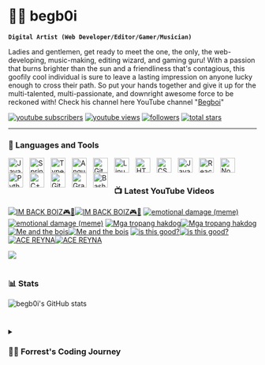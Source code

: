 # 👨‍💻 begb0i

**`Digital Artist (Web Developer/Editor/Gamer/Musician)`**

Ladies and gentlemen, get ready to meet the one, the only, the web-developing, music-making, editing wizard, and gaming guru! With a passion that burns brighter than the sun and a friendliness that's contagious, this goofily cool individual is sure to leave a lasting impression on anyone lucky enough to cross their path. So put your hands together and give it up for the multi-talented, multi-passionate, and downright awesome force to be reckoned with! Check his channel here YouTube channel "[Begboi][youtube]"

   <p align="left">
      <a href="https://www.youtube.com/@begboi231?sub_confirmation=1">
         <img alt="youtube subscribers" title="Subscribe to my YouTube channel" src="https://custom-icon-badges.demolab.com/youtube/channel/subscribers/UCHw_hTJZnVYDMkNZj91momg?color=%23E05D44&label=SUBSCRIBE&logo=video&logoColor=white&style=for-the-badge&labelColor=CE4630"/></a> 
      <a href="https://www.youtube.com/@begboi231">
         <img alt="youtube views" title="YouTube views" src="https://custom-icon-badges.demolab.com/youtube/channel/views/UCHw_hTJZnVYDMkNZj91momg?color=%23E1AD0E&logo=eye&logoColor=white&style=for-the-badge&labelColor=C79600"/></a> 
      <a href="https://github.com/begb0i?tab=followers">
         <img alt="followers" title="Follow me on Github" src="https://custom-icon-badges.demolab.com/github/followers/begb0i?color=236ad3&labelColor=1155ba&style=for-the-badge&logo=person-add&label=Follow&logoColor=white"/></a>
      <a href="https://github.com/begb0i?tab=repositories&sort=stargazers">
         <img alt="total stars" title="Total stars on GitHub" src="https://custom-icon-badges.demolab.com/github/stars/begb0i?color=55960c&style=for-the-badge&labelColor=488207&logo=star"/></a>
   </p>

---

### 🧰 Languages and Tools

<img align="left" alt="Java" width="30px" style="padding-right:10px;" src="https://cdn.jsdelivr.net/gh/devicons/devicon/icons/java/java-original.svg"/>
<img align="left" alt="Spring" width="30px" style="padding-right:10px;" src="https://cdn.jsdelivr.net/gh/devicons/devicon/icons/spring/spring-original.svg" />
<img align="left" alt="TypeScript" width="30px" style="padding-right:10px;" src="https://cdn.jsdelivr.net/gh/devicons/devicon/icons/typescript/typescript-plain.svg" />
<img align="left" alt="Angular" width="30px" style="padding-right:10px;" src="https://cdn.jsdelivr.net/gh/devicons/devicon/icons/angularjs/angularjs-plain.svg" />
<img align="left" alt="Git" width="30px" style="padding-right:10px;" src="https://cdn.jsdelivr.net/gh/devicons/devicon/icons/git/git-original.svg" />
<img align="left" alt="Linux" width="30px" style="padding-right:10px;" src="https://cdn.jsdelivr.net/gh/devicons/devicon/icons/linux/linux-original.svg" />
<img align="left" alt="HTML" width="30px" style="padding-right:10px;" src="https://cdn.jsdelivr.net/gh/devicons/devicon/icons/html5/html5-plain.svg" />
<img align="left" alt="CSS" width="30px" style="padding-right:10px;" src="https://cdn.jsdelivr.net/gh/devicons/devicon/icons/css3/css3-plain.svg" />
<img align="left" alt="JavaScript" width="30px" style="padding-right:10px;" src="https://cdn.jsdelivr.net/gh/devicons/devicon/icons/javascript/javascript-plain.svg" />
<img align="left" alt="React" width="30px" style="padding-right:10px;" src="https://cdn.jsdelivr.net/gh/devicons/devicon/icons/react/react-original.svg" />
<img align="left" alt="NodeJS" width="30px" style="padding-right:10px;" src="https://cdn.jsdelivr.net/gh/devicons/devicon/icons/nodejs/nodejs-original.svg" />
<img align="left" alt="Python" width="30px" style="padding-right:10px;" src="https://cdn.jsdelivr.net/gh/devicons/devicon/icons/python/python-plain.svg" />
<img align="left" alt="C++" width="30px" style="padding-right:10px;" src="https://cdn.jsdelivr.net/gh/devicons/devicon/icons/cplusplus/cplusplus-line.svg" />
<img align="left" alt="GitHub" width="30px" style="padding-right:10px;" src="https://cdn.jsdelivr.net/gh/devicons/devicon/icons/github/github-original.svg" />
<img align="left" alt="Gradle" width="30px" style="padding-right:10px;" src="https://cdn.jsdelivr.net/gh/devicons/devicon/icons/gradle/gradle-plain.svg" />
<img align="left" alt="Bash" width="30px" style="padding-right:10px;" src="https://cdn.jsdelivr.net/gh/devicons/devicon/icons/bash/bash-original.svg" />
<br />

#

### 📺 Latest YouTube Videos

<!-- BEGIN YOUTUBE-CARDS -->
[![IM BACK BOIZ🎮📢](https://ytcards.demolab.com/?id=wpwJnKf0Kbg&title=IM+BACK+BOIZ%F0%9F%8E%AE%F0%9F%93%A2&lang=en&timestamp=1666425365&background_color=%230d1117&title_color=%23ffffff&stats_color=%23dedede&width=250&duration=41 "IM BACK BOIZ🎮📢")](https://www.youtube.com/watch?v=wpwJnKf0Kbg#gh-dark-mode-only)[![IM BACK BOIZ🎮📢](https://ytcards.demolab.com/?id=wpwJnKf0Kbg&title=IM+BACK+BOIZ%F0%9F%8E%AE%F0%9F%93%A2&lang=en&timestamp=1666425365&background_color=%23ffffff&title_color=%2324292f&stats_color=%2357606a&width=250&duration=41 "IM BACK BOIZ🎮📢")](https://www.youtube.com/watch?v=wpwJnKf0Kbg#gh-light-mode-only)
[![emotional damage (meme)](https://ytcards.demolab.com/?id=DrN1R6vHaWY&title=emotional+damage+%28meme%29&lang=en&timestamp=1640934227&background_color=%230d1117&title_color=%23ffffff&stats_color=%23dedede&width=250&duration=138 "emotional damage (meme)")](https://www.youtube.com/watch?v=DrN1R6vHaWY#gh-dark-mode-only)[![emotional damage (meme)](https://ytcards.demolab.com/?id=DrN1R6vHaWY&title=emotional+damage+%28meme%29&lang=en&timestamp=1640934227&background_color=%23ffffff&title_color=%2324292f&stats_color=%2357606a&width=250&duration=138 "emotional damage (meme)")](https://www.youtube.com/watch?v=DrN1R6vHaWY#gh-light-mode-only)
[![Mga tropang hakdog](https://ytcards.demolab.com/?id=KAB8-c4Y-qY&title=Mga+tropang+hakdog&lang=en&timestamp=1640929757&background_color=%230d1117&title_color=%23ffffff&stats_color=%23dedede&width=250&duration=14 "Mga tropang hakdog")](https://www.youtube.com/watch?v=KAB8-c4Y-qY#gh-dark-mode-only)[![Mga tropang hakdog](https://ytcards.demolab.com/?id=KAB8-c4Y-qY&title=Mga+tropang+hakdog&lang=en&timestamp=1640929757&background_color=%23ffffff&title_color=%2324292f&stats_color=%2357606a&width=250&duration=14 "Mga tropang hakdog")](https://www.youtube.com/watch?v=KAB8-c4Y-qY#gh-light-mode-only)
[![Me and the bois](https://ytcards.demolab.com/?id=ll4OvyZp_ds&title=Me+and+the+bois&lang=en&timestamp=1640929666&background_color=%230d1117&title_color=%23ffffff&stats_color=%23dedede&width=250&duration=13 "Me and the bois")](https://www.youtube.com/watch?v=ll4OvyZp_ds#gh-dark-mode-only)[![Me and the bois](https://ytcards.demolab.com/?id=ll4OvyZp_ds&title=Me+and+the+bois&lang=en&timestamp=1640929666&background_color=%23ffffff&title_color=%2324292f&stats_color=%2357606a&width=250&duration=13 "Me and the bois")](https://www.youtube.com/watch?v=ll4OvyZp_ds#gh-light-mode-only)
[![is this good?](https://ytcards.demolab.com/?id=1JNCF8opGqE&title=is+this+good%3F&lang=en&timestamp=1640589988&background_color=%230d1117&title_color=%23ffffff&stats_color=%23dedede&width=250&duration=26 "is this good?")](https://www.youtube.com/watch?v=1JNCF8opGqE#gh-dark-mode-only)[![is this good?](https://ytcards.demolab.com/?id=1JNCF8opGqE&title=is+this+good%3F&lang=en&timestamp=1640589988&background_color=%23ffffff&title_color=%2324292f&stats_color=%2357606a&width=250&duration=26 "is this good?")](https://www.youtube.com/watch?v=1JNCF8opGqE#gh-light-mode-only)
[![ACE REYNA](https://ytcards.demolab.com/?id=lF-CEVbRqs0&title=ACE+REYNA&lang=en&timestamp=1640416008&background_color=%230d1117&title_color=%23ffffff&stats_color=%23dedede&width=250&duration=31 "ACE REYNA")](https://www.youtube.com/watch?v=lF-CEVbRqs0#gh-dark-mode-only)[![ACE REYNA](https://ytcards.demolab.com/?id=lF-CEVbRqs0&title=ACE+REYNA&lang=en&timestamp=1640416008&background_color=%23ffffff&title_color=%2324292f&stats_color=%2357606a&width=250&duration=31 "ACE REYNA")](https://www.youtube.com/watch?v=lF-CEVbRqs0#gh-light-mode-only)
<!-- END YOUTUBE-CARDS -->

[<img src="https://custom-icon-badges.demolab.com/badge/-Subscribe%20For%20More-red?style=for-the-badge&logo=video&logoColor=white"/>](https://www.youtube.com/@begboi231?sub_confirmation=1)

#

### 📊 Stats

![begb0i's GitHub stats](https://github-readme-stats.vercel.app/api?username=begb0i&show_icons=true&theme=gruvbox)

<!-- ![GitHub Streak](https://streak-stats.demolab.com?user=begb0i&theme=gruvbox&border_radius=4.5) -->

#

<details>
 <summary><h3>👨‍💻 Forrest's Coding Journey</h3></summary>
Once upon a time, there was a passionate and friendly individual with a love for all things creative. From a young age, he discovered a talent for music and spent countless hours honing his skills as a musician, determined to share his passion with the world. As he grew older, his interests expanded, and he found himself drawn to the world of technology and web development. He immersed himself in the world of coding, constantly learning and striving to improve his skills.

   
In addition to his love for music and technology, this individual also had a keen eye for detail and a natural talent for editing. He quickly found himself in demand as an editor, working on a wide variety of projects across various mediums.

Despite his busy schedule, this individual never forgot their roots as a gamer, and continued to find time to indulge in his favorite pastime. Through it all, he remained passionate, friendly, and dedicated to his craft, always striving to learn more and become the best version of himself. And so, our hero continues to chase his dreams, creating, building, and inspiring those around him to do the same.

[website]: https://fkcodes.com
[youtube]: https://www.youtube.com/@begboi231
